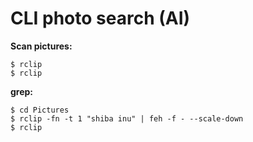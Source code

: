 CLI photo search (AI)
===
**Scan pictures:**

    $ rclip
    $ rclip


**grep:**

    $ cd Pictures
    $ rclip -fn -t 1 "shiba inu" | feh -f - --scale-down
    $ rclip
